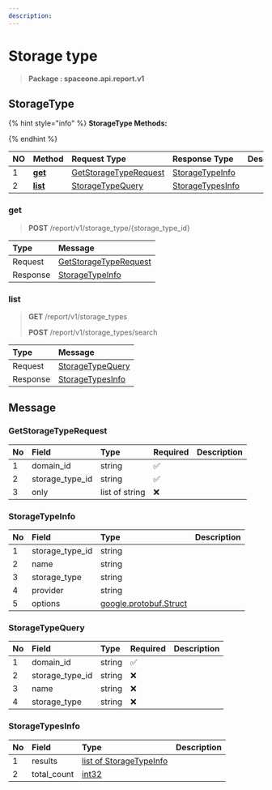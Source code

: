```yaml
---
description:  
---
```

# Storage type

>  **Package : spaceone.api.report.v1**

## StorageType

{% hint style="info" %}
**StorageType Methods:**

{%  endhint %}


| NO |  Method | Request Type | Response Type | Description |
| :--- | :--- | :--- | :--- | :--- |
| 1 | [**get**](storage-type.md#get)|   [GetStorageTypeRequest](storage-type.md#getstoragetyperequest) |   [StorageTypeInfo](storage-type.md#storagetypeinfo) |  |
| 2 | [**list**](storage-type.md#list)|   [StorageTypeQuery](storage-type.md#storagetypequery) |   [StorageTypesInfo](storage-type.md#storagetypesinfo) |  | 
 

 
### get
> **POST** /report/v1/storage_type/{storage_type_id}
>


| Type | Message |
| :--- | :--- |
| Request | [GetStorageTypeRequest](storage-type.md#getstoragetyperequest) |
| Response |  [StorageTypeInfo](storage-type.md#storagetypeinfo)  |
 
 

 
### list
> **GET** /report/v1/storage_types
>
> **POST** /report/v1/storage_types/search



| Type | Message |
| :--- | :--- |
| Request | [StorageTypeQuery](storage-type.md#storagetypequery) |
| Response |  [StorageTypesInfo](storage-type.md#storagetypesinfo)  |


## 

## Message

### GetStorageTypeRequest
| No | Field | Type | Required | Description |
| :--- | :--- | :--- | :--- | :--- |
| 1 | domain_id |string|✅| |
| 2 | storage_type_id |string|✅| |
| 3 | only |list of string|❌| |

### StorageTypeInfo
| No | Field | Type |  Description |
| :--- | :--- | :--- | :--- |
| 1 | storage_type_id |string | |
| 2 | name |string | |
| 3 | storage_type |string | |
| 4 | provider |string | |
| 5 | options |[google.protobuf.Struct](https://github.com/protocolbuffers/protobuf/blob/master/src/google/protobuf/struct.proto) | |

### StorageTypeQuery
| No | Field | Type | Required | Description |
| :--- | :--- | :--- | :--- | :--- |
| 1 | domain_id |string|✅| |
| 2 | storage_type_id |string|❌| |
| 3 | name |string|❌| |
| 4 | storage_type |string|❌| |

### StorageTypesInfo
| No | Field | Type |  Description |
| :--- | :--- | :--- | :--- |
| 1 | results |[list of StorageTypeInfo](storage-type.md#storagetypeinfo) | |
| 2 | total_count |[int32](https://github.com/protocolbuffers/protobuf/blob/master/src/google/protobuf/type.proto) | |
